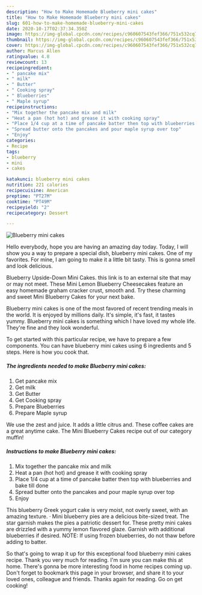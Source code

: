 ```yaml
---
description: "How to Make Homemade Blueberry mini cakes"
title: "How to Make Homemade Blueberry mini cakes"
slug: 601-how-to-make-homemade-blueberry-mini-cakes
date: 2020-10-17T02:37:34.350Z
image: https://img-global.cpcdn.com/recipes/c960607543fef366/751x532cq70/blueberry-mini-cakes-recipe-main-photo.jpg
thumbnail: https://img-global.cpcdn.com/recipes/c960607543fef366/751x532cq70/blueberry-mini-cakes-recipe-main-photo.jpg
cover: https://img-global.cpcdn.com/recipes/c960607543fef366/751x532cq70/blueberry-mini-cakes-recipe-main-photo.jpg
author: Marcus Allen
ratingvalue: 4.8
reviewcount: 13
recipeingredient:
- " pancake mix"
- " milk"
- " Butter"
- " Cooking spray"
- " Blueberries"
- " Maple syrup"
recipeinstructions:
- "Mix together the pancake mix and milk"
- "Heat a pan (hot hot) and grease it with cooking spray"
- "Place 1/4 cup at a time of pancake batter then top with blueberries and bake till done"
- "Spread butter onto the pancakes and pour maple syrup over top"
- "Enjoy"
categories:
- Recipe
tags:
- blueberry
- mini
- cakes

katakunci: blueberry mini cakes 
nutrition: 221 calories
recipecuisine: American
preptime: "PT27M"
cooktime: "PT49M"
recipeyield: "2"
recipecategory: Dessert

---
```



![Blueberry mini cakes](https://img-global.cpcdn.com/recipes/c960607543fef366/751x532cq70/blueberry-mini-cakes-recipe-main-photo.jpg)

Hello everybody, hope you are having an amazing day today. Today, I will show you a way to prepare a special dish, blueberry mini cakes. One of my favorites. For mine, I am going to make it a little bit tasty. This is gonna smell and look delicious.

Blueberry Upside-Down Mini Cakes. this link is to an external site that may or may not meet. These Mini Lemon Blueberry Cheesecakes feature an easy homemade graham cracker crust, smooth and. Try these charming and sweet Mini Blueberry Cakes for your next bake.

Blueberry mini cakes is one of the most favored of recent trending meals in the world. It is enjoyed by millions daily. It's simple, it's fast, it tastes yummy. Blueberry mini cakes is something which I have loved my whole life. They're fine and they look wonderful.


To get started with this particular recipe, we have to prepare a few components. You can have blueberry mini cakes using 6 ingredients and 5 steps. Here is how you cook that.

<!--inarticleads1-->

##### The ingredients needed to make Blueberry mini cakes:

1. Get  pancake mix
1. Get  milk
1. Get  Butter
1. Get  Cooking spray
1. Prepare  Blueberries
1. Prepare  Maple syrup


We use the zest and juice. It adds a little citrus and. These coffee cakes are a great anytime cake. The Mini Blueberry Cakes recipe out of our category muffin! 

<!--inarticleads2-->

##### Instructions to make Blueberry mini cakes:

1. Mix together the pancake mix and milk
1. Heat a pan (hot hot) and grease it with cooking spray
1. Place 1/4 cup at a time of pancake batter then top with blueberries and bake till done
1. Spread butter onto the pancakes and pour maple syrup over top
1. Enjoy


This blueberry Greek yogurt cake is very moist, not overly sweet, with an amazing texture. · Mini blueberry pies are a delicious bite-sized treat. The star garnish makes the pies a patriotic dessert for. These pretty mini cakes are drizzled with a yummy lemon flavored glaze. Garnish with additional blueberries if desired. NOTE: If using frozen blueberries, do not thaw before adding to batter. 

So that's going to wrap it up for this exceptional food blueberry mini cakes recipe. Thank you very much for reading. I'm sure you can make this at home. There's gonna be more interesting food in home recipes coming up. Don't forget to bookmark this page in your browser, and share it to your loved ones, colleague and friends. Thanks again for reading. Go on get cooking!
